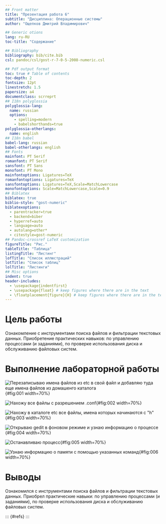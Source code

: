 ```yaml
---
## Front matter
title: "Презентация работа 6"
subtitle: "Дисциплина: Операционные системы"
author: "Ощепков Дмитрий Владимирович"

## Generic otions
lang: ru-RU
toc-title: "Содержание"

## Bibliography
bibliography: bib/cite.bib
csl: pandoc/csl/gost-r-7-0-5-2008-numeric.csl

## Pdf output format
toc: true # Table of contents
toc-depth: 2
fontsize: 12pt
linestretch: 1.5
papersize: a4
documentclass: scrreprt
## I18n polyglossia
polyglossia-lang:
  name: russian
  options:
	- spelling=modern
	- babelshorthands=true
polyglossia-otherlangs:
  name: english
## I18n babel
babel-lang: russian
babel-otherlangs: english
## Fonts
mainfont: PT Serif
romanfont: PT Serif
sansfont: PT Sans
monofont: PT Mono
mainfontoptions: Ligatures=TeX
romanfontoptions: Ligatures=TeX
sansfontoptions: Ligatures=TeX,Scale=MatchLowercase
monofontoptions: Scale=MatchLowercase,Scale=0.9
## Biblatex
biblatex: true
biblio-style: "gost-numeric"
biblatexoptions:
  - parentracker=true
  - backend=biber
  - hyperref=auto
  - language=auto
  - autolang=other*
  - citestyle=gost-numeric
## Pandoc-crossref LaTeX customization
figureTitle: "Рис."
tableTitle: "Таблица"
listingTitle: "Листинг"
lofTitle: "Список иллюстраций"
lotTitle: "Список таблиц"
lolTitle: "Листинги"
## Misc options
indent: true
header-includes:
  - \usepackage{indentfirst}
  - \usepackage{float} # keep figures where there are in the text
  - \floatplacement{figure}{H} # keep figures where there are in the text
---
```


# Цель работы

Ознакомление с инструментами поиска файлов и фильтрации текстовых данных.
Приобретение практических навыков: по управлению процессами (и заданиями), по
проверке использования диска и обслуживанию файловых систем.

# Выполнение лабораторной работы

![Перезаписываю имена файлов из etc в свой файл и добавляю туда еще имена файлов из домашенго каталога](/home/dvothepkov/Screens/1.png){#fig:001 width=70%}

![Нахожу все файлы с разрешением .conf](/home/dvothepkov/Screens/2.png){#fig:002 width=70%}

![Нахожу в каталоге etc все файлы, имена которых начинаются с "h"](/home/dvothepkov/Screens/5.png){#fig:003 width=70%}

![Открываю gedit в фоновом режиме и узнаю информацию о процессе](/home/dvothepkov/Screens/7.png){#fig:004 width=70%}

![Останавливаю процесс](/home/dvothepkov/Screens/8.png){#fig:005 width=70%}

![Узнаю информацию о памяти с помощью указанных команд](/home/dvothepkov/Screens/9.png){#fig:006 width=70%}

# Выводы

Ознакомился с инструментами поиска файлов и фильтрации текстовых данных.
Приобрел практические навыки: по управлению процессами (и заданиями), по
проверке использования диска и обслуживанию файловых систем.

::: {#refs}
:::
